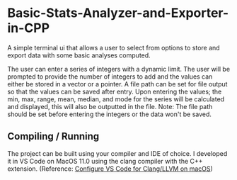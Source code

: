 # Basic-Stats-Analyzer-and-Exporter-in-CPP
A simple terminal ui that allows a user to select from options to store and export data with some basic analyses computed.

The user can enter a series of integers with a dynamic limit. The user will be prompted to provide the number of integers to add and the values can either be stored in a vector or a pointer. A file path can be set for file output so that the values can be saved after entry. Upon entering the values; the min, max, range, mean, median, and mode for the series will be calculated and displayed, this will also be outputted in the file. Note: The file path should be set before entering the integers or the data won't be saved.

## Compiling / Running
The project can be built using your compiler and IDE of choice. I developed it in VS Code on MacOS 11.0 using the clang compiler with the C++ extension.
(Reference: [Configure VS Code for Clang/LLVM on macOS](https://code.visualstudio.com/docs/cpp/config-clang-mac))